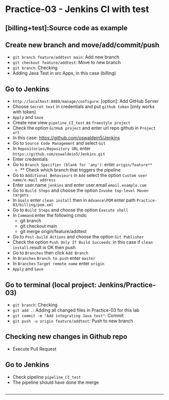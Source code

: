 # Practice-03 - Jenkins CI with test

## [billing+test]:Source code as example

## Create new branch and move/add/commit/push
- `git branch feature/addtest main`: Add new branch
- `git checkout feature/addtest`: Move to new branch
- `git branch`: Checking
- Adding Java Test in src Apps, in this case (billing)

## Go to Jenkins

- `http://localhost:8080/manage/configure`: [option]: Add GitHub Server
- Choose `Secret text` in credentials and put `github token` [only works with token]
- `Apply` and `Save`
- Create new view `pipeline_CI_test` as `freestyle project` 
- Check the option `GitHub project` and enter url repo github in `Project url` 
- In this case: https://github.com/oswaldein5/Jenkins
- Go to `Source Code Management` and select `Git`
- In `Repositories/Repository URL` enter `https://github.com/oswaldein5/Jenkins.git`
- Enter credentials
- Go to `Branch Specifier (blank for 'any')`: enter `origin/feature**` 
	- ** Check which branch that triggers the pipeline
- Go to `Additional Behaviours` in `Add` select the option `Custom user name/e-mail address`
- Enter user.name `jenkins` and enter user.email `email.example.com`
- Go to `Build Steps` and choose the option `Invoke top-level Maven targets`
- In `Goals` enter `clean install` then in `Advance\POM` enter path `Practice-03/billing/pom.xml`
- Go to `Build Steps` and choose the option `Execute shell`
- In `Command` enter the following cmds:
	- git branch
	- git checkout main
	- git merge origin/feature/addtest
- Go to `Post-build Actions` and choose the option `Git Publisher`
- Check the option `Push Only If Build Succeeds`: in this case if `clean install`.result is OK then push
- Go to `Branches` then click `Add Branch`
- In `Branches` `Branch to push` enter `master`
 - In `Branches` `Target remote name` enter `origin`
- `Apply` and `Save`

## Go to terminal (local project: Jenkins/Practice-03)
- `git branch`: Checking
- `git add .`: Adding all changed files in Practice-03 for this lab
- `git commit -m "Add integrating Java test"`: Commit
- `git push -u origin feature/addtest`: Push to new branch

## Checking new changes in Github repo
- Execute Pull Request

## Go to Jenkins
- Check pipeline `pipeline_CI_test`
- The pipeline should have done the merge

##

##

---